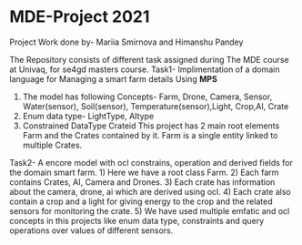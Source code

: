 # MDE-Project 2021
 Project Work done by-
  Mariia Smirnova
        and
  Himanshu Pandey
  
 The Repository consists of different task assigned during The MDE course at Univaq, for se4gd masters course.
  Task1- Implimentation of a domain language for Managing a smart farm details Using **MPS**
  1) The model has following Concepts-
     Farm, Drone, Camera, Sensor, Water(sensor), Soil(sensor), Temperature(sensor),Light, Crop,AI, Crate
  2) Enum data type-
     LightType, AItype
  3) Constrained DataType
      Crateid
  This project has 2 main root elements Farm and the Crates contained by it.
  Farm is a single entity linked to multiple Crates.
  
  Task2- A encore model with ocl constrains, operation and derived fields for the domain smart farm.
     1) Here we have a root class Farm.
     2) Each farm contains Crates, AI, Camera and Drones.
     3) Each crate has information about the camera, drone, ai which are derived using ocl.
     4) Each crate also contain a crop and a light for giving energy to the crop and the related sensors for monitoring the crate.
     5) We have used multiple emfatic and ocl concepts in this projects like enum data type,
        constraints and query operations over values of different sensors.
